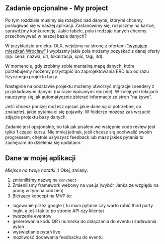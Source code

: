 ## Zadanie opcjonalne - My project
Po tym rozdziale musimy się rozejżeć nad danymi, którymi chcemy posługiwać się w naszej aplikacji. Zastanówimy się, rozpiszmy na kartce, sprawdźmy konkurencję. Jakie tabele, pola i rodzaje danych chcemy przechowywać w naszej bazie danych?

W przykładzie projektu OLX, wejdźmy na stronę z ofertami ["wynajem mieszkań Wrocław"](https://www.olx.pl/nieruchomosci/mieszkania/wynajem/wroclaw/) i wypiszmy jakie pola możemy pozyskać z danej oferty (np. cena, nazwa, url, lokalizacja, opis, tagi, itd).

W momencie, gdy zrobimy sobie mentalną mapę danych, które porzebujemy możemy przystąpić do zaprojektowania ERD lub od razu fizycznego projektu bazy.

Następnie na podstawie projektu możemy utworzyć migracje i seedery z przykładowymi danymi (na razie wpisanymi ręcznie). W kolejnych lekcjach nauczymy się jak automatycznie zbierać informacje ze stron "na żywo". 

Jeśli chcesz poniżej możesz opisać jakie dane są ci potrzebne, co znalazłeś, jakie pytania ci się pojawiły. W folderze możesz zaś wrzucić zdjęcie projektu bazy danych.

Zadanie jest opcjonalne, bo tak jak pisałem we wstępnie code review jest tylko 1 części kursu. Nie mniej jednak, jeśli chcesz się pochwalić swoim progressem, chętnie usłyszysz feedback lub masz jakieś pytania to zachęcam do dzielenia się updatami.

## Dane w mojej aplikacji
<i>Miejsce na twoje notatki :)</i>
Okej, zmiany:
1. zmieniliśmy nazwę na `convnect`
2. Zmienilismy framework webowy na vue.js (wybór Janka ze względu na pracę w tym na codzień)
3. Bierzący koncept na MVP to:
- logowanie przez google ( tu mam pytanie czy warto robić third party login, a jeśli tak to po stronie API czy klienta)
- tworzenie eventów
- generowania kodu QR i numerka do dołączania do eventu i zadawania pytań
- wyświetlanie pytań live
- możliwość dodawania feedbacku do eventu